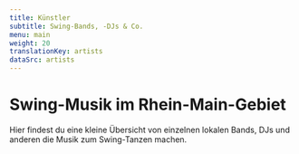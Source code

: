 ```yaml
---
title: Künstler
subtitle: Swing-Bands, -DJs & Co.
menu: main
weight: 20
translationKey: artists
dataSrc: artists
---
```

# Swing-Musik im Rhein-Main-Gebiet

Hier findest du eine kleine Übersicht von einzelnen lokalen Bands, DJs und anderen die Musik zum Swing-Tanzen machen.
